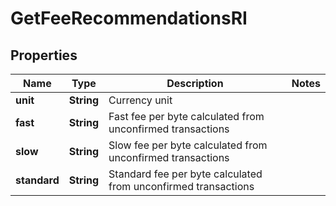 

# GetFeeRecommendationsRI


## Properties

| Name | Type | Description | Notes |
|------------ | ------------- | ------------- | -------------|
|**unit** | **String** | Currency unit |  |
|**fast** | **String** | Fast fee per byte calculated from unconfirmed transactions |  |
|**slow** | **String** | Slow fee per byte calculated from unconfirmed transactions |  |
|**standard** | **String** | Standard fee per byte calculated from unconfirmed transactions |  |



